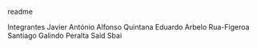 readme

Integrantes
Javier António Alfonso Quintana
Eduardo Arbelo Rua-Figeroa
Santiago Galindo Peralta
Said Sbai


